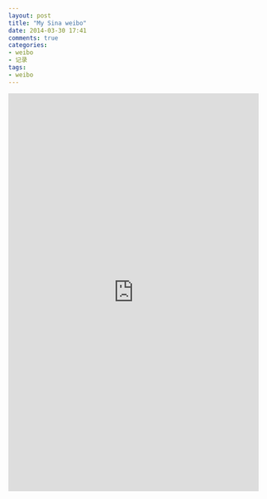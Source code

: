 ```yaml
---
layout: post
title: "My Sina weibo"
date: 2014-03-30 17:41
comments: true
categories: 
- weibo
- 记录
tags:
- weibo
---
```


<iframe width="100%" height="800" class="share_self"  frameborder="0" scrolling="no" src="http://widget.weibo.com/weiboshow/index.php?language=&width=0&height=800&fansRow=2&ptype=1&speed=0&skin=5&isTitle=1&noborder=1&isWeibo=1&isFans=0&uid=1243844290&verifier=4e75a0a5&dpc=1"></iframe>
